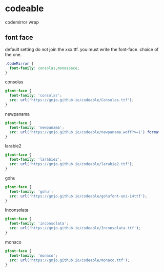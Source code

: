 # codeable
codemirror wrap

## font face
default setting do not join the xxx.ttf. you must write the font-face. choice of the one.
```css
.CodeMirror {
  font-family: consolas,monospace;
}
```
consolas
```css
@font-face {
  font-family: 'consolas';
  src: url('https://gnjo.github.io/codeable/Consolas.ttf');
}
```
newpanama
```css
@font-face {
  font-family: 'newpanama';
  src: url('https://gnjo.github.io/codeable/newpanama.woff?v=1') format("woff"); 
}
```
larabie2
```css
@font-face {
  font-family: 'larabie2';
  src: url('https://gnjo.github.io/codeable/larabie2.ttf');
}
```
gohu
```css
@font-face {
  font-family: 'gohu';
  src: url('https://gnjo.github.io/codeable/gohufont-uni-14ttf');
}
```
Inconsolata
```css
@font-face {
  font-family: 'inconsolata';
  src: url('https://gnjo.github.io/codeable/Inconsolata.ttf');
}
```
monaco
```css
@font-face {
  font-family: 'monaco';
  src: url('https://gnjo.github.io/codeable/monaco.ttf');
}
```
